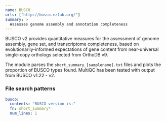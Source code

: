 ```yaml
---
name: BUSCO
urls: ["http://busco.ezlab.org/"]
summary: >
  Assesses genome assembly and annotation completeness
---
```


<!--
~~~~~ DO NOT EDIT ~~~~~
This file is autogenerated from the MultiQC module python docstring.
Do not edit the markdown, it will be overwritten.

File path for the source of this content: test-data/data/modules/busco/busco.py
~~~~~~~~~~~~~~~~~~~~~~~
-->

BUSCO v2 provides quantitative measures for the assessment of genome
assembly, gene set, and transcriptome completeness, based on
evolutionarily-informed expectations of gene content from near-universal
single-copy orthologs selected from OrthoDB v9.

The module parses the `short_summary_[samplename].txt` files and
plots the proportion of BUSCO types found. MultiQC has been tested with
output from BUSCO v1.22 - v2.

### File search patterns

```yaml
busco:
  contents: "BUSCO version is:"
  fn: short_summary*
  num_lines: 1
```
